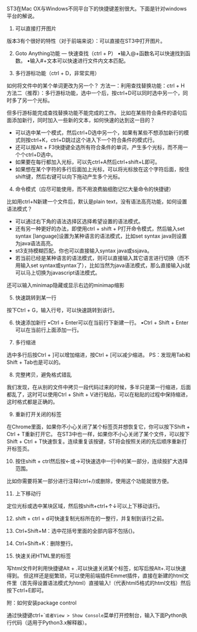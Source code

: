 ST3在Mac OX与Windows不同平台下的快捷键差别很大。下面是针对windows平台的解说。

1. 可以直接打开图片

版本3有个很好的特性（对于前端来说）：可以直接在ST3中打开图片。



2. Goto Anything功能 — 快速查找（ctrl + P）
•输入@+函数名可以快速找到函数。
•输入#+文本可以快速进行文件内文本匹配。



3. 多行游标功能（ctrl + D，非常实用）

如何将文件中的某个单词更改为另一个？
方法一：利用查找替换功能：ctrl + H
方法二（推荐）：多行游标功能，选中一个后，按ctrl+D可以同时选中另一个，同时多了另一个光标。

但多行游标能完成查找替换功能不能完成的工作。
 比如在某些符合条件的语句后面添加新行，同时加入一些新的文本，如何快速的达到这一目的？
 - 可以选中某一个模式，然后ctrl+D选中另一个，如果有某些不想添加新行的模式则按ctrl+K，ctrl+D跳过这个进入下一个符合条件的模式行。
 - 还可以按Alt + F3快捷键全选所有符合条件的单词，产生多个光标，而不用一个个ctrl+D选中。
 - 如果要在每行都加入光标，可以先ctrl+A然后ctrl+shift+L即可。
 - 如果想在某个字符的多行后面加上光标，可以将光标放在这个字符后面，按住shift键，然后右键可以向下拖动产生多个光标。



4. 命令模式（应尽可能使用，而不用浪费脑细胞记忆大量命令的快捷键）

比如用ctrl+N新建一个文件后，默认是plain text，没有语法高亮功能，如何设置语法模式？
 - 可以通过右下角的语法选择区选择希望设置的语法模式。
 - 还有另一种更好的办法，即使用ctrl + shift + P打开命令模式，然后输入set syntax [language]设置为某种语言的语法模式，比如set syntax java则设置为java语法高亮。
 - st3支持模糊匹配，你也可以直接输入syntax java或ssjava。
 - 若当前已经是某种语言的语法模式，则可以直接输入其它语言进行切换（而不用输入set syntax或syntax了），比如当然为java语法模式，那么直接输入js就可以马上切换为javascript语法模式。

还可以输入minimap隐藏或显示右边的minimap缩影



5. 快速跳转到某一行

按下Ctrl + G，输入行号，可以快速跳转到该行。



6. 快速添加新行
•Ctrl + Enter可以在当前行下新建一行。
•Ctrl + Shift + Enter可以在当前行上面添加一行。



7. 多行缩进

选中多行后按Ctrl + ]可以增加缩进，按Ctrl + [可以减少缩进。
 PS：发现用Tab和Shift + Tab也是可以的。



8. 完整拷贝，避免格式错乱

我们发现，在从别的文件中拷贝一段代码过来的时候，多半只是第一行缩进，后面都乱了，这时可以使用Ctrl + Shift + V进行粘贴，可以在粘贴的过程中保持缩进，这时格式都是正确的。



9. 重新打开关闭的标签

在Chrome里面，如果你不小心关闭了某个标签页并想恢复它，你可以按下Shift + Ctrl + T重新打开它。
 在ST3中也一样，如果你不小心关闭了某个文件，可以按下Shift + Ctrl + T快速恢复。连续重复该按键，ST将会按照关闭的先后顺序重新打开标签页。



10. 按住shift + ctrl然后按←或→可快速选中一行中的某一部分，连续按扩大选择范围。

比如你需要将某一部分进行注释(ctrl+/)或删除，使用这个功能就很方便。



11. 上下移动行

定位光标或选中某块区域，然后按shift+ctrl+↑↓可以上下移动该行。



12. shift + ctrl + d可快速复制光标所在的一整行，并复制到该行之前。



13. Ctrl+Shift+M：选中花括号里面的全部内容不包括{}。



14. Ctrl+Shift+K：删除整行。



15. 快速关闭HTML里的标签

写html文件时利用快捷键Alt + .可以快速关闭某个标签，如写<html>后按Alt+.可以快速得到</html>。
 但这样还是挺繁琐，可以使用前端插件Emmet插件，直接在新建的html文件里（首先得设置语法模式为html）直接输入!（代表html5格式的html文档）然后按下ctrl+E即可。




附：如何安装package control

通过快捷键ctrl+\``或者View > Show Console`菜单打开控制台，输入下面Python执行代码（适用于Python3.x解释器）。
